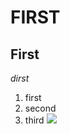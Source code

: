 # FIRST
## First
*dirst*
1. first
1. second 
1. third
![](https://qgt-style.oss-cn-hangzhou.aliyuncs.com/newcoursep4/g1/g1-2-2/tenor.gif)
